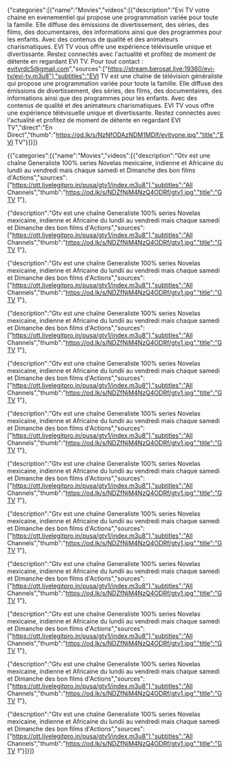 {"categories":[{"name":"Movies","videos":[{"description":"Evi TV votre chaine en evenementiel qui propose une programmation variée pour toute la famille. Elle diffuse des émissions de divertissement, des séries, des films, des documentaires, des informations ainsi que des programmes pour les enfants. Avec des contenus de qualité et des animateurs charismatiques. EVI TV vous offre une expérience télévisuelle unique et divertissante. Restez connectés avec l'actualité et profitez de moment de détente en regardant EVI TV. Pour tout contact : evitvrdc5@gmail.com","sources":["https://stream.berosat.live:19360/evi-tv/evi-tv.m3u8"],"subtitles":"EVI TV est une chaîne de télévision généraliste qui propose une programmation variée pour toute la famille. Elle diffuse des émissions de divertissement, des séries, des films, des documentaires, des informations ainsi que des programmes pour les enfants. Avec des contenus de qualité et des animateurs charismatiques. EVI TV vous offre une expérience télévisuelle unique et divertissante. Restez connectés avec l'actualité et profitez de moment de détente en regardant EVI TV","direct":"En Direct","thumb":"https://od.lk/s/NzNfODAzNDM1MDlf/evitvone.jpg","title":"EVI TV"}]}]}







{{"categories":[{"name":"Movies","videos":[{"description":"Gtv est une chaîne Generaliste 100% series Novelas mexicaine, indienne et Africaine du lundii au vendredi mais chaque samedi et Dimanche des bon films d'Actions","sources":["https://ott.livelegitpro.in/pusa/gtv1/index.m3u8"],"subtitles":"All Channels","thumb":"https://od.lk/s/NDZfNjM4NzQ4ODRf/gtv1.jpg","title":"GTV 1"},

{"description":"Gtv est une chaîne Generaliste 100% series Novelas mexicaine, indienne et Africaine du lundii au vendredi mais chaque samedi et Dimanche des bon films d'Actions","sources":["https://ott.livelegitpro.in/pusa/gtv1/index.m3u8"],"subtitles":"All Channels","thumb":"https://od.lk/s/NDZfNjM4NzQ4ODRf/gtv1.jpg","title":"GTV 1"},

{"description":"Gtv est une chaîne Generaliste 100% series Novelas mexicaine, indienne et Africaine du lundii au vendredi mais chaque samedi et Dimanche des bon films d'Actions","sources":["https://ott.livelegitpro.in/pusa/gtv1/index.m3u8"],"subtitles":"All Channels","thumb":"https://od.lk/s/NDZfNjM4NzQ4ODRf/gtv1.jpg","title":"GTV 1"},

{"description":"Gtv est une chaîne Generaliste 100% series Novelas mexicaine, indienne et Africaine du lundii au vendredi mais chaque samedi et Dimanche des bon films d'Actions","sources":["https://ott.livelegitpro.in/pusa/gtv1/index.m3u8"],"subtitles":"All Channels","thumb":"https://od.lk/s/NDZfNjM4NzQ4ODRf/gtv1.jpg","title":"GTV 1"},

{"description":"Gtv est une chaîne Generaliste 100% series Novelas mexicaine, indienne et Africaine du lundii au vendredi mais chaque samedi et Dimanche des bon films d'Actions","sources":["https://ott.livelegitpro.in/pusa/gtv1/index.m3u8"],"subtitles":"All Channels","thumb":"https://od.lk/s/NDZfNjM4NzQ4ODRf/gtv1.jpg","title":"GTV 1"},

{"description":"Gtv est une chaîne Generaliste 100% series Novelas mexicaine, indienne et Africaine du lundii au vendredi mais chaque samedi et Dimanche des bon films d'Actions","sources":["https://ott.livelegitpro.in/pusa/gtv1/index.m3u8"],"subtitles":"All Channels","thumb":"https://od.lk/s/NDZfNjM4NzQ4ODRf/gtv1.jpg","title":"GTV 1"},

{"description":"Gtv est une chaîne Generaliste 100% series Novelas mexicaine, indienne et Africaine du lundii au vendredi mais chaque samedi et Dimanche des bon films d'Actions","sources":["https://ott.livelegitpro.in/pusa/gtv1/index.m3u8"],"subtitles":"All Channels","thumb":"https://od.lk/s/NDZfNjM4NzQ4ODRf/gtv1.jpg","title":"GTV 1"},

{"description":"Gtv est une chaîne Generaliste 100% series Novelas mexicaine, indienne et Africaine du lundii au vendredi mais chaque samedi et Dimanche des bon films d'Actions","sources":["https://ott.livelegitpro.in/pusa/gtv1/index.m3u8"],"subtitles":"All Channels","thumb":"https://od.lk/s/NDZfNjM4NzQ4ODRf/gtv1.jpg","title":"GTV 1"},

{"description":"Gtv est une chaîne Generaliste 100% series Novelas mexicaine, indienne et Africaine du lundii au vendredi mais chaque samedi et Dimanche des bon films d'Actions","sources":["https://ott.livelegitpro.in/pusa/gtv1/index.m3u8"],"subtitles":"All Channels","thumb":"https://od.lk/s/NDZfNjM4NzQ4ODRf/gtv1.jpg","title":"GTV 1"},

{"description":"Gtv est une chaîne Generaliste 100% series Novelas mexicaine, indienne et Africaine du lundii au vendredi mais chaque samedi et Dimanche des bon films d'Actions","sources":["https://ott.livelegitpro.in/pusa/gtv1/index.m3u8"],"subtitles":"All Channels","thumb":"https://od.lk/s/NDZfNjM4NzQ4ODRf/gtv1.jpg","title":"GTV 1"},

{"description":"Gtv est une chaîne Generaliste 100% series Novelas mexicaine, indienne et Africaine du lundii au vendredi mais chaque samedi et Dimanche des bon films d'Actions","sources":["https://ott.livelegitpro.in/pusa/gtv1/index.m3u8"],"subtitles":"All Channels","thumb":"https://od.lk/s/NDZfNjM4NzQ4ODRf/gtv1.jpg","title":"GTV 1"},

{"description":"Gtv est une chaîne Generaliste 100% series Novelas mexicaine, indienne et Africaine du lundii au vendredi mais chaque samedi et Dimanche des bon films d'Actions","sources":["https://ott.livelegitpro.in/pusa/gtv1/index.m3u8"],"subtitles":"All Channels","thumb":"https://od.lk/s/NDZfNjM4NzQ4ODRf/gtv1.jpg","title":"GTV 1"}]}]}




